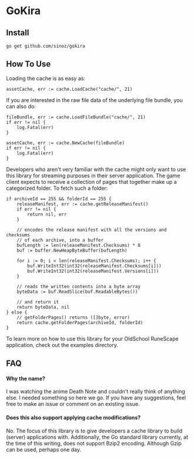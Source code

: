 # GoKira

## Install

```
go get github.com/sinoz/gokira
```

## How To Use

Loading the cache is as easy as:

```
assetCache, err := cache.LoadCache("cache/", 21)
```

If you are interested in the raw file data of the underlying file bundle, you can also do:

```
fileBundle, err := cache.LoadFileBundle("cache/", 21)
if err != nil {
    log.Fatal(err)
}

assetCache, err := cache.NewCache(fileBundle)
if err != nil {
    log.Fatal(err)
}
```

Developers who aren't very familiar with the cache might only want to use this library for streaming purposes in their server application. The game client expects to receive a collection of pages that together make up a categorized folder. To fetch such a folder:

```
if archiveId == 255 && folderId == 255 {
    releaseManifest, err := cache.getReleaseManifest()
    if err != nil {
        return nil, err
    }
    
    // encodes the release manifest with all the versions and checksums
    // of each archive, into a buffer
    bufLength := len(releaseManifest.Checksums) * 8
    buf := buffer.NewHeapByteBuffer(bufLength)
    
    for i := 0; i < len(releaseManifest.Checksums); i++ {
    	buf.WriteInt32(int32(releaseManifest.Checksums[i]))
    	buf.WriteInt32(int32(releaseManifest.Versions[i]))
    }
    
    // reads the written contents into a byte array
    byteData := buf.ReadSlice(buf.ReadableBytes())
    
    // and return it
    return byteData, nil
} else {
    // getFolderPages() returns ([]byte, error)
    return cache.getFolderPages(archiveId, folderId)
}
```

To learn more on how to use this library for your OldSchool RuneScape application, check out the examples directory.

## FAQ

#### Why the name?

I was watching the anime Death Note and couldn't really think of anything else. I needed something so here we go. If you have any suggestions, feel free to make an issue or comment on an existing issue.

#### Does this also support applying cache modifications?

No. The focus of this library is to give developers a cache library to build (server) applications with. Additionally, the Go standard library currently, at the time of this writing, does not support Bzip2 encoding. Although Gzip can be used, perhaps one day.